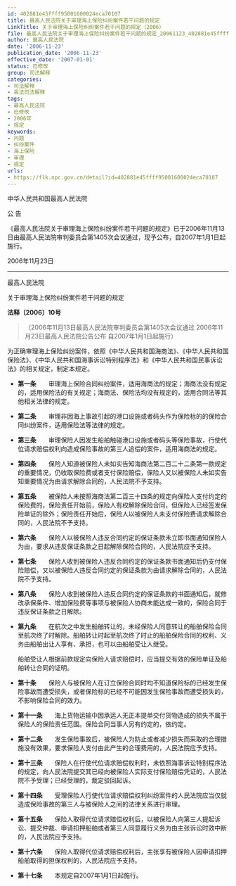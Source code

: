 ```yaml
---
id: 402881e45ffff95001600024eca70107
title: 最高人民法院关于审理海上保险纠纷案件若干问题的规定
LinkTitle: 关于审理海上保险纠纷案件若干问题的规定（2006）
file: 最高人民法院关于审理海上保险纠纷案件若干问题的规定_20061123_402881e45ffff95001600024eca70107.docx
author: 最高人民法院
date: '2006-11-23'
publication_date: '2006-11-23'
effective_date: '2007-01-01'
status: 已修改
group: 司法解释
categories:
- 司法解释
- 高法司法解释
tags:
- 最高人民法院
- 已修改
- 2006年
- 规定
keywords:
- 问题
- 纠纷案件
- 海上保险
- 审理
- 规定
urls:
- https://flk.npc.gov.cn/detail?id=402881e45ffff95001600024eca70107
---
```


中华人民共和国最高人民法院

公 告

《最高人民法院关于审理海上保险纠纷案件若干问题的规定》已于2006年11月13日由最高人民法院审判委员会第1405次会议通过，现予公布，自2007年1月1日起施行。

2006年11月23日

---

最高人民法院

关于审理海上保险纠纷案件若干问题的规定

**法释〔2006〕10号**

> （2006年11月13日最高人民法院审判委员会第1405次会议通过 2006年11月23日最高人民法院公告公布 自2007年1月1日起施行）

为正确审理海上保险纠纷案件，依照《中华人民共和国海商法》、《中华人民共和国保险法》、《中华人民共和国海事诉讼特别程序法》和《中华人民共和国民事诉讼法》的相关规定，制定本规定。

- **第一条**　　审理海上保险合同纠纷案件，适用海商法的规定；海商法没有规定的，适用保险法的有关规定；海商法、保险法均没有规定的，适用合同法等其他相关法律的规定。

- **第二条**　　审理非因海上事故引起的港口设施或者码头作为保险标的的保险合同纠纷案件，适用保险法等法律的规定。

- **第三条**　　审理保险人因发生船舶触碰港口设施或者码头等保险事故，行使代位请求赔偿权利向造成保险事故的第三人追偿的案件，适用海商法的规定。

- **第四条**　　保险人知道被保险人未如实告知海商法第二百二十二条第一款规定的重要情况，仍收取保险费或者支付保险赔偿，保险人又以被保险人未如实告知重要情况为由请求解除合同的，人民法院不予支持。

- **第五条**　　被保险人未按照海商法第二百三十四条的规定向保险人支付约定的保险费的，保险责任开始前，保险人有权解除保险合同，但保险人已经签发保险单证的除外；保险责任开始后，保险人以被保险人未支付保险费请求解除合同的，人民法院不予支持。

- **第六条**　　保险人以被保险人违反合同约定的保证条款未立即书面通知保险人为由，要求从违反保证条款之日起解除保险合同的，人民法院应予支持。

- **第七条**　　保险人收到被保险人违反合同约定的保证条款书面通知后仍支付保险赔偿，又以被保险人违反合同约定的保证条款为由请求解除合同的，人民法院不予支持。

- **第八条**　　保险人收到被保险人违反合同约定的保证条款的书面通知后，就修改承保条件、增加保险费等事项与被保险人协商未能达成一致的，保险合同于违反保证条款之日解除。

- **第九条**　　在航次之中发生船舶转让的，未经保险人同意转让的船舶保险合同至航次终了时解除。船舶转让时起至航次终了时止的船舶保险合同的权利、义务由船舶出让人享有、承担，也可以由船舶受让人继受。

  船舶受让人根据前款规定向保险人请求赔偿时，应当提交有效的保险单证及船舶转让合同的证明。

- **第十条**　　保险人与被保险人在订立保险合同时均不知道保险标的已经发生保险事故而遭受损失，或者保险标的已经不可能因发生保险事故而遭受损失的，不影响保险合同的效力。

- **第十一条**　　海上货物运输中因承运人无正本提单交付货物造成的损失不属于保险人的保险责任范围。保险合同当事人另有约定的，依约定。

- **第十二条**　　发生保险事故后，被保险人为防止或者减少损失而采取的合理措施没有效果，要求保险人支付由此产生的合理费用的，人民法院应予支持。

- **第十三条**　　保险人在行使代位请求赔偿权利时，未依照海事诉讼特别程序法的规定，向人民法院提交其已经向被保险人实际支付保险赔偿凭证的，人民法院不予受理；已经受理的，裁定驳回起诉。

- **第十四条**　　受理保险人行使代位请求赔偿权利纠纷案件的人民法院应当仅就造成保险事故的第三人与被保险人之间的法律关系进行审理。

- **第十五条**　　保险人取得代位请求赔偿权利后，以被保险人向第三人提起诉讼、提交仲裁、申请扣押船舶或者第三人同意履行义务为由主张诉讼时效中断的，人民法院应予支持。

- **第十六条**　　保险人取得代位请求赔偿权利后，主张享有被保险人因申请扣押船舶取得的担保权利的，人民法院应予支持。

- **第十七条**　　本规定自2007年1月1日起施行。
